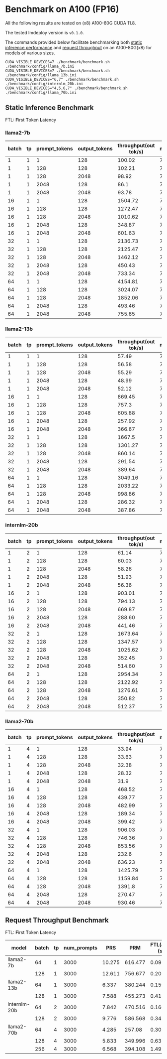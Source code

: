 # Benchmark on A100 (FP16)

All the following results are tested on (x8) A100-80G CUDA 11.8.

The tested lmdeploy version is `v0.1.0`.

The commands provided below facilitate benchmarking both [static inference performance](#static-inference-benchmark) and [request throughput](#request-throughput-benchmark) on an A100-80G(x8) for models of various sizes.

```shell
CUDA_VISIBLE_DEVICES=7 ./benchmark/benchmark.sh ./benchmark/config/llama_7b.ini
CUDA_VISIBLE_DEVICES=7 ./benchmark/benchmark.sh ./benchmark/config/llama_13b.ini
CUDA_VISIBLE_DEVICES="6,7" ./benchmark/benchmark.sh ./benchmark/config/internlm_20b.ini
CUDA_VISIBLE_DEVICES="4,5,6,7" ./benchmark/benchmark.sh ./benchmark/config/llama_70b.ini
```

## Static Inference Benchmark

FTL: **F**irst **T**oken **L**atency

### llama2-7b

| batch | tp  | prompt_tokens | output_tokens | throughput(out tok/s) | mem(GB) | FTL(ave)(s) | FTL(min)(s) | FTL(max)(s) | 50%(s) | 75%(s) | 95%(s) | 99%(s) |
| ----- | --- | ------------- | ------------- | --------------------- | ------- | ----------- | ----------- | ----------- | ------ | ------ | ------ | ------ |
| 1     | 1   | 1             | 128           | 100.02                | 76.55   | 0.011       | 0.01        | 0.011       | 0.009  | 0.009  | 0.01   | 0.011  |
| 1     | 1   | 128           | 128           | 102.21                | 76.59   | 0.022       | 0.022       | 0.022       | 0.01   | 0.01   | 0.01   | 0.01   |
| 1     | 1   | 128           | 2048          | 98.92                 | 76.59   | 0.022       | 0.022       | 0.022       | 0.01   | 0.01   | 0.01   | 0.01   |
| 1     | 1   | 2048          | 128           | 86.1                  | 76.77   | 0.139       | 0.139       | 0.14        | 0.01   | 0.01   | 0.01   | 0.011  |
| 1     | 1   | 2048          | 2048          | 93.78                 | 76.77   | 0.14        | 0.139       | 0.141       | 0.011  | 0.011  | 0.011  | 0.011  |
| 16    | 1   | 1             | 128           | 1504.72               | 76.59   | 0.021       | 0.011       | 0.031       | 0.01   | 0.011  | 0.011  | 0.013  |
| 16    | 1   | 128           | 128           | 1272.47               | 76.77   | 0.129       | 0.023       | 0.149       | 0.011  | 0.011  | 0.012  | 0.014  |
| 16    | 1   | 128           | 2048          | 1010.62               | 76.77   | 0.13        | 0.023       | 0.144       | 0.015  | 0.018  | 0.02   | 0.021  |
| 16    | 1   | 2048          | 128           | 348.87                | 78.3    | 2.897       | 0.143       | 3.576       | 0.02   | 0.021  | 0.022  | 0.025  |
| 16    | 1   | 2048          | 2048          | 601.63                | 78.3    | 2.678       | 0.142       | 3.084       | 0.025  | 0.028  | 0.03   | 0.031  |
| 32    | 1   | 1             | 128           | 2136.73               | 76.62   | 0.079       | 0.014       | 0.725       | 0.011  | 0.012  | 0.013  | 0.021  |
| 32    | 1   | 128           | 128           | 2125.47               | 76.99   | 0.214       | 0.022       | 0.359       | 0.012  | 0.013  | 0.014  | 0.035  |
| 32    | 1   | 128           | 2048          | 1462.12               | 76.99   | 0.2         | 0.026       | 0.269       | 0.021  | 0.026  | 0.031  | 0.033  |
| 32    | 1   | 2048          | 128           | 450.43                | 78.3    | 4.288       | 0.143       | 5.267       | 0.031  | 0.032  | 0.034  | 0.161  |
| 32    | 1   | 2048          | 2048          | 733.34                | 78.34   | 4.118       | 0.19        | 5.429       | 0.04   | 0.045  | 0.05   | 0.053  |
| 64    | 1   | 1             | 128           | 4154.81               | 76.71   | 0.042       | 0.013       | 0.21        | 0.012  | 0.018  | 0.028  | 0.041  |
| 64    | 1   | 128           | 128           | 3024.07               | 77.43   | 0.44        | 0.026       | 1.061       | 0.014  | 0.018  | 0.026  | 0.158  |
| 64    | 1   | 128           | 2048          | 1852.06               | 77.96   | 0.535       | 0.027       | 1.231       | 0.03   | 0.041  | 0.048  | 0.053  |
| 64    | 1   | 2048          | 128           | 493.46                | 78.4    | 6.59        | 0.142       | 16.235      | 0.046  | 0.049  | 0.055  | 0.767  |
| 64    | 1   | 2048          | 2048          | 755.65                | 78.4    | 39.105      | 0.142       | 116.285     | 0.047  | 0.049  | 0.051  | 0.207  |

### llama2-13b

| batch | tp  | prompt_tokens | output_tokens | throughput(out tok/s) | mem(GB) | FTL(ave)(s) | FTL(min)(s) | FTL(max)(s) | 50%(s) | 75%(s) | 95%(s) | 99%(s) |
| ----- | --- | ------------- | ------------- | --------------------- | ------- | ----------- | ----------- | ----------- | ------ | ------ | ------ | ------ |
| 1     | 1   | 1             | 128           | 57.49                 | 74.84   | 0.018       | 0.018       | 0.019       | 0.017  | 0.017  | 0.017  | 0.017  |
| 1     | 1   | 128           | 128           | 56.58                 | 74.84   | 0.04        | 0.039       | 0.04        | 0.017  | 0.017  | 0.017  | 0.018  |
| 1     | 1   | 128           | 2048          | 55.29                 | 74.84   | 0.04        | 0.04        | 0.04        | 0.018  | 0.018  | 0.018  | 0.019  |
| 1     | 1   | 2048          | 128           | 48.99                 | 75.09   | 0.242       | 0.242       | 0.243       | 0.019  | 0.019  | 0.019  | 0.019  |
| 1     | 1   | 2048          | 2048          | 52.12                 | 75.09   | 0.243       | 0.24        | 0.244       | 0.019  | 0.019  | 0.019  | 0.02   |
| 16    | 1   | 1             | 128           | 869.45                | 74.87   | 0.036       | 0.019       | 0.053       | 0.018  | 0.019  | 0.019  | 0.02   |
| 16    | 1   | 128           | 128           | 757.3                 | 75.09   | 0.252       | 0.041       | 0.272       | 0.019  | 0.02   | 0.02   | 0.021  |
| 16    | 1   | 128           | 2048          | 605.88                | 75.09   | 0.253       | 0.041       | 0.275       | 0.026  | 0.03   | 0.033  | 0.034  |
| 16    | 1   | 2048          | 128           | 257.92                | 76.96   | 3.442       | 0.245       | 3.668       | 0.033  | 0.034  | 0.035  | 0.035  |
| 16    | 1   | 2048          | 2048          | 366.67                | 76.99   | 3.122       | 0.249       | 3.671       | 0.04   | 0.044  | 0.047  | 0.047  |
| 32    | 1   | 1             | 128           | 1667.5                | 74.9    | 0.034       | 0.021       | 0.057       | 0.019  | 0.02   | 0.021  | 0.023  |
| 32    | 1   | 128           | 128           | 1301.27               | 75.37   | 0.461       | 0.04        | 0.497       | 0.021  | 0.022  | 0.023  | 0.025  |
| 32    | 1   | 128           | 2048          | 860.14                | 75.84   | 0.833       | 0.041       | 1.151       | 0.034  | 0.042  | 0.047  | 0.048  |
| 32    | 1   | 2048          | 128           | 291.54                | 77.02   | 5.315       | 0.245       | 13.483      | 0.046  | 0.047  | 0.049  | 0.51   |
| 32    | 1   | 2048          | 2048          | 389.64                | 77.02   | 38.725      | 0.245       | 108.104     | 0.047  | 0.047  | 0.049  | 0.05   |
| 64    | 1   | 1             | 128           | 3049.16               | 74.96   | 0.044       | 0.025       | 0.073       | 0.02   | 0.022  | 0.026  | 0.029  |
| 64    | 1   | 128           | 128           | 2033.22               | 75.87   | 0.703       | 0.046       | 0.951       | 0.024  | 0.026  | 0.029  | 0.032  |
| 64    | 1   | 128           | 2048          | 998.86                | 76.9    | 7.805       | 0.042       | 60.1        | 0.045  | 0.047  | 0.05   | 0.063  |
| 64    | 1   | 2048          | 128           | 286.32                | 76.99   | 19.69       | 0.245       | 32.394      | 0.047  | 0.048  | 0.05   | 0.27   |
| 64    | 1   | 2048          | 2048          | 387.86                | 77.09   | 190.453     | 0.245       | 307.331     | 0.047  | 0.048  | 0.049  | 0.05   |

### internlm-20b

| batch | tp  | prompt_tokens | output_tokens | throughput(out tok/s) | mem(GB) | FTL(ave)(s) | FTL(min)(s) | FTL(max)(s) | 50%(s) | 75%(s) | 95%(s) | 99%(s) |
| ----- | --- | ------------- | ------------- | --------------------- | ------- | ----------- | ----------- | ----------- | ------ | ------ | ------ | ------ |
| 1     | 2   | 1             | 128           | 61.14                 | 73.55   | 0.018       | 0.017       | 0.019       | 0.016  | 0.016  | 0.016  | 0.018  |
| 1     | 2   | 128           | 128           | 60.03                 | 73.55   | 0.042       | 0.041       | 0.043       | 0.016  | 0.016  | 0.016  | 0.017  |
| 1     | 2   | 128           | 2048          | 58.26                 | 73.55   | 0.042       | 0.042       | 0.043       | 0.017  | 0.017  | 0.018  | 0.018  |
| 1     | 2   | 2048          | 128           | 51.93                 | 73.68   | 0.217       | 0.216       | 0.217       | 0.018  | 0.018  | 0.018  | 0.018  |
| 1     | 2   | 2048          | 2048          | 56.36                 | 73.68   | 0.217       | 0.217       | 0.217       | 0.018  | 0.018  | 0.018  | 0.018  |
| 16    | 2   | 1             | 128           | 903.01                | 73.65   | 0.034       | 0.018       | 0.051       | 0.017  | 0.018  | 0.019  | 0.02   |
| 16    | 2   | 128           | 128           | 794.13                | 73.74   | 0.227       | 0.043       | 0.248       | 0.018  | 0.019  | 0.02   | 0.021  |
| 16    | 2   | 128           | 2048          | 669.87                | 73.74   | 0.227       | 0.043       | 0.25        | 0.024  | 0.027  | 0.029  | 0.03   |
| 16    | 2   | 2048          | 128           | 288.60                | 75.60   | 3.09        | 0.247       | 4.485       | 0.029  | 0.03   | 0.031  | 0.032  |
| 16    | 2   | 2048          | 2048          | 441.46                | 75.61   | 3.172       | 0.219       | 4.442       | 0.035  | 0.037  | 0.04   | 0.041  |
| 32    | 2   | 1             | 128           | 1673.64               | 73.71   | 0.037       | 0.02        | 0.066       | 0.019  | 0.02   | 0.021  | 0.023  |
| 32    | 2   | 128           | 128           | 1347.57               | 73.90   | 0.351       | 0.043       | 0.436       | 0.02   | 0.021  | 0.023  | 0.025  |
| 32    | 2   | 128           | 2048          | 1025.62               | 73.90   | 0.391       | 0.042       | 0.441       | 0.031  | 0.037  | 0.041  | 0.043  |
| 32    | 2   | 2048          | 128           | 352.45                | 75.74   | 6.062       | 0.218       | 6.3         | 0.042  | 0.043  | 0.045  | 0.046  |
| 32    | 2   | 2048          | 2048          | 514.60                | 75.77   | 10.36       | 0.222       | 70.328      | 0.049  | 0.05   | 0.051  | 0.053  |
| 64    | 2   | 1             | 128           | 2954.34               | 73.82   | 0.05        | 0.029       | 0.074       | 0.021  | 0.023  | 0.026  | 0.03   |
| 64    | 2   | 128           | 128           | 2122.92               | 74.24   | 0.591       | 0.047       | 0.808       | 0.024  | 0.026  | 0.029  | 0.032  |
| 64    | 2   | 128           | 2048          | 1276.61               | 75.18   | 2.529       | 0.049       | 41.212      | 0.042  | 0.048  | 0.052  | 0.055  |
| 64    | 2   | 2048          | 128           | 350.82                | 75.88   | 12.382      | 0.219       | 20.986      | 0.05   | 0.051  | 0.054  | 0.249  |
| 64    | 2   | 2048          | 2048          | 512.37                | 76.26   | 111.149     | 0.221       | 211.531     | 0.05   | 0.051  | 0.052  | 0.055  |

### llama2-70b

| batch | tp  | prompt_tokens | output_tokens | throughput(out tok/s) | mem(GB) | FTL(ave)(s) | FTL(min)(s) | FTL(max)(s) | 50%(s) | 75%(s) | 95%(s) | 99%(s) |
| ----- | --- | ------------- | ------------- | --------------------- | ------- | ----------- | ----------- | ----------- | ------ | ------ | ------ | ------ |
| 1     | 4   | 1             | 128           | 33.94                 | 73.72   | 0.031       | 0.03        | 0.031       | 0.029  | 0.029  | 0.029  | 0.03   |
| 1     | 4   | 128           | 128           | 33.63                 | 73.72   | 0.074       | 0.073       | 0.074       | 0.029  | 0.029  | 0.029  | 0.03   |
| 1     | 4   | 128           | 2048          | 32.38                 | 73.72   | 0.074       | 0.074       | 0.075       | 0.031  | 0.031  | 0.031  | 0.031  |
| 1     | 4   | 2048          | 128           | 28.32                 | 73.78   | 0.402       | 0.401       | 0.403       | 0.031  | 0.031  | 0.031  | 0.051  |
| 1     | 4   | 2048          | 2048          | 31.9                  | 73.78   | 0.405       | 0.402       | 0.407       | 0.031  | 0.031  | 0.031  | 0.031  |
| 16    | 4   | 1             | 128           | 468.52                | 73.72   | 0.071       | 0.034       | 0.939       | 0.03   | 0.031  | 0.032  | 0.251  |
| 16    | 4   | 128           | 128           | 439.77                | 73.81   | 0.437       | 0.08        | 0.687       | 0.03   | 0.031  | 0.032  | 0.207  |
| 16    | 4   | 128           | 2048          | 482.99                | 73.81   | 0.403       | 0.079       | 0.44        | 0.033  | 0.033  | 0.035  | 0.036  |
| 16    | 4   | 2048          | 128           | 189.34                | 73.98   | 5.776       | 0.437       | 7.612       | 0.035  | 0.036  | 0.036  | 0.037  |
| 16    | 4   | 2048          | 2048          | 399.42                | 73.98   | 5.773       | 0.411       | 6.844       | 0.036  | 0.037  | 0.038  | 0.041  |
| 32    | 4   | 1             | 128           | 906.03                | 73.75   | 0.098       | 0.043       | 0.253       | 0.032  | 0.033  | 0.035  | 0.178  |
| 32    | 4   | 128           | 128           | 746.36                | 73.91   | 0.749       | 0.078       | 1.026       | 0.032  | 0.033  | 0.035  | 0.438  |
| 32    | 4   | 128           | 2048          | 853.56                | 73.91   | 0.732       | 0.076       | 1.129       | 0.036  | 0.038  | 0.041  | 0.158  |
| 32    | 4   | 2048          | 128           | 232.6                 | 73.99   | 11.834      | 0.408       | 13.321      | 0.04   | 0.041  | 0.043  | 0.248  |
| 32    | 4   | 2048          | 2048          | 636.23                | 73.99   | 11.711      | 0.409       | 12.689      | 0.043  | 0.045  | 0.048  | 0.179  |
| 64    | 4   | 1             | 128           | 1425.79               | 73.81   | 0.213       | 0.046       | 1.264       | 0.037  | 0.039  | 0.044  | 0.329  |
| 64    | 4   | 128           | 128           | 1159.84               | 73.96   | 1.292       | 0.107       | 2.676       | 0.037  | 0.04   | 0.045  | 0.378  |
| 64    | 4   | 128           | 2048          | 1391.8                | 73.95   | 1.173       | 0.135       | 1.623       | 0.043  | 0.047  | 0.052  | 0.251  |
| 64    | 4   | 2048          | 128           | 270.47                | 74.02   | 17.402      | 0.452       | 24.164      | 0.05   | 0.052  | 0.057  | 0.345  |
| 64    | 4   | 2048          | 2048          | 930.46                | 74.01   | 21.29       | 0.423       | 24.498      | 0.055  | 0.059  | 0.065  | 0.299  |

## Request Throughput Benchmark

FTL: **F**irst **T**oken **L**atency

| model        | batch | tp  | num_prompts | PRS    | PRM     | FTL(ave)(s) | FTL(min)(s) | FTL(max)(s) | throughput(out tok/s) | throughput(total tok/s) |
| ------------ | ----- | --- | ----------- | ------ | ------- | ----------- | ----------- | ----------- | --------------------- | ----------------------- |
| llama2-7b    | 64    | 1   | 3000        | 10.275 | 616.477 | 0.092       | 0.036       | 1.145       | 2562.435              | 5283.547                |
|              | 128   | 1   | 3000        | 12.611 | 756.677 | 0.205       | 0.056       | 2.241       | 3210.281              | 6619.357                |
| llama2-13b   | 64    | 1   | 3000        | 6.337  | 380.244 | 0.159       | 0.051       | 2.048       | 1474.786              | 3039.398                |
|              | 128   | 1   | 3000        | 7.588  | 455.273 | 0.412       | 0.085       | 4.445       | 1765.788              | 3639.128                |
| internlm-20b | 64    | 2   | 3000        | 7.842  | 470.516 | 0.166       | 0.059       | 2.461       | 1564.696              | 3311.16                 |
|              | 128   | 2   | 3000        | 9.776  | 586.568 | 0.34        | 0.079       | 5.808       | 1950.627              | 4127.855                |
| llama2-70b   | 64    | 4   | 3000        | 4.285  | 257.08  | 0.301       | 0.083       | 4.689       | 1000.376              | 2062.7                  |
|              | 128   | 4   | 3000        | 5.833  | 349.996 | 0.633       | 0.107       | 8.431       | 1361.939              | 2808.216                |
|              | 256   | 4   | 3000        | 6.568  | 394.108 | 1.49        | 0.171       | 19.52       | 1533.592              | 3162.15                 |
